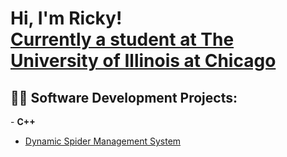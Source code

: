 <h1>Hi, I'm Ricky! <br/><a href="www.linkedin.com/in/ric-rosales">Currently a student at The University of Illinois at Chicago</a>

<h2>👨‍💻 Software Development Projects:</h2>
- <b>C++</b>

  - [Dynamic Spider Management System](https://github.com/rrosa10/DSMS)
